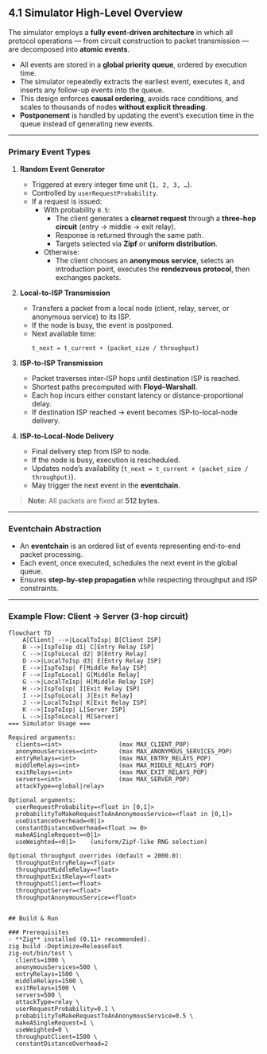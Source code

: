 ## 4.1 Simulator High-Level Overview

The simulator employs a **fully event-driven architecture** in which all protocol operations — from circuit construction to packet transmission — are decomposed into **atomic events**.

- All events are stored in a **global priority queue**, ordered by execution time.  
- The simulator repeatedly extracts the earliest event, executes it, and inserts any follow-up events into the queue.  
- This design enforces **causal ordering**, avoids race conditions, and scales to thousands of nodes **without explicit threading**.  
- **Postponement** is handled by updating the event’s execution time in the queue instead of generating new events.  

---

### Primary Event Types

1. **Random Event Generator**  
   - Triggered at every integer time unit (`1, 2, 3, …`).  
   - Controlled by `userRequestProbability`.  
   - If a request is issued:  
     - With probability `0.5`:  
       - The client generates a **clearnet request** through a **three-hop circuit** (entry → middle → exit relay).  
       - Response is returned through the same path.  
       - Targets selected via **Zipf** or **uniform distribution**.  
     - Otherwise:  
       - The client chooses an **anonymous service**, selects an introduction point, executes the **rendezvous protocol**, then exchanges packets.  

2. **Local-to-ISP Transmission**  
   - Transfers a packet from a local node (client, relay, server, or anonymous service) to its ISP.  
   - If the node is busy, the event is postponed.  
   - Next available time:  
     ```
     t_next = t_current + (packet_size / throughput)
     ```

3. **ISP-to-ISP Transmission**  
   - Packet traverses inter-ISP hops until destination ISP is reached.  
   - Shortest paths precomputed with **Floyd–Warshall**.  
   - Each hop incurs either constant latency or distance-proportional delay.  
   - If destination ISP reached → event becomes ISP-to-local-node delivery.  

4. **ISP-to-Local-Node Delivery**  
   - Final delivery step from ISP to node.  
   - If the node is busy, execution is rescheduled.  
   - Updates node’s availability (`t_next = t_current + (packet_size / throughput)`).  
   - May trigger the next event in the **eventchain**.  

> **Note:** All packets are fixed at **512 bytes**.

---

### Eventchain Abstraction

- An **eventchain** is an ordered list of events representing end-to-end packet processing.  
- Each event, once executed, schedules the next event in the global queue.  
- Ensures **step-by-step propagation** while respecting throughput and ISP constraints.  

---

### Example Flow: Client → Server (3-hop circuit)

```mermaid
flowchart TD
    A[Client] -->|LocalToIsp| B[Client ISP]
    B -->|IspToIsp d1| C[Entry Relay ISP]
    C -->|IspToLocal d2| D[Entry Relay]
    D -->|LocalToIsp d3| E[Entry Relay ISP]
    E -->|IspToIsp| F[Middle Relay ISP]
    F -->|IspToLocal| G[Middle Relay]
    G -->|LocalToIsp| H[Middle Relay ISP]
    H -->|IspToIsp| I[Exit Relay ISP]
    I -->|IspToLocal| J[Exit Relay]
    J -->|LocalToIsp| K[Exit Relay ISP]
    K -->|IspToIsp| L[Server ISP]
    L -->|IspToLocal| M[Server]
=== Simulator Usage ===

Required arguments:
  clients=<int>                (max MAX_CLIENT_POP)
  anonymousServices=<int>      (max MAX_ANONYMOUS_SERVICES_POP)
  entryRelays=<int>            (max MAX_ENTRY_RELAYS_POP)
  middleRelays=<int>           (max MAX_MIDDLE_RELAYS_POP)
  exitRelays=<int>             (max MAX_EXIT_RELAYS_POP)
  servers=<int>                (max MAX_SERVER_POP)
  attackType=<global|relay>

Optional arguments:
  userRequestProbability=<float in [0,1]>
  probabilityToMakeRequestToAnAnonymousService=<float in [0,1]>
  useDistanceOverhead=<0|1>
  constantDistanceOverhead=<float >= 0>
  makeASingleRequest=<0|1>
  useWeighted=<0|1>    (uniform/Zipf-like RNG selection)

Optional throughput overrides (default = 2000.0):
  throughputEntryRelay=<float>
  throughputMiddleRelay=<float>
  throughputExitRelay=<float>
  throughputClient=<float>
  throughputServer=<float>
  throughputAnonymousService=<float>


## Build & Run

### Prerequisites
- **Zig** installed (0.11+ recommended).
zig build -Doptimize=ReleaseFast
zig-out/bin/test \
  clients=1000 \
  anonymousServices=500 \
  entryRelays=1500 \
  middleRelays=1500 \
  exitRelays=1500 \
  servers=500 \
  attackType=relay \
  userRequestProbability=0.1 \
  probabilityToMakeRequestToAnAnonymousService=0.5 \
  makeASingleRequest=1 \
  useWeighted=0 \
  throughputClient=1500 \
  constantDistanceOverhead=2
